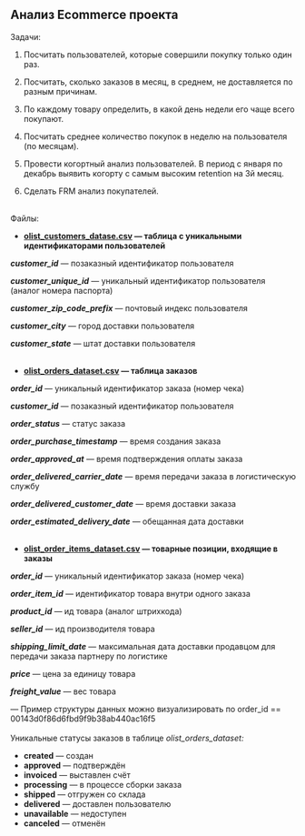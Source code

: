 Анализ Ecommerce проекта
------------
Задачи:

1. Посчитать пользователей, которые совершили покупку только один раз.

2. Посчитать, сколько заказов в месяц, в среднем, не доставляется по разным причинам.

3. По каждому товару определить, в какой день недели его чаще всего покупают.

4. Посчитать среднее количество покупок в неделю на пользователя (по месяцам).

5. Провести когортный анализ пользователей. В период с января по декабрь выявить когорту с самым высоким retention на 3й месяц.

6. Сделать FRM анализ покупателей.

<br>Файлы:</br>

- **[olist_customers_datase.csv](https://disk.yandex.ru/d/QXrVDUoQvFhIcg "olist_customers_datase.csv") — таблица с уникальными идентификаторами пользователей**

***customer_id*** — позаказный идентификатор пользователя

***customer_unique_id*** —  уникальный идентификатор пользователя  (аналог номера паспорта)

***customer_zip_code_prefix*** —  почтовый индекс пользователя

***customer_city*** —  город доставки пользователя

***customer_state*** —  штат доставки пользователя
<br></br>
- **[olist_orders_dataset.csv](https://disk.yandex.ru/d/0zWmh1bYP6REbw "olist_orders_dataset.csv") —  таблица заказов**

***order_id*** —  уникальный идентификатор заказа (номер чека)

***customer_id*** —  позаказный идентификатор пользователя

***order_status*** —  статус заказа

***order_purchase_timestamp*** —  время создания заказа

***order_approved_at*** —  время подтверждения оплаты заказа

***order_delivered_carrier_date*** —  время передачи заказа в логистическую службу

***order_delivered_customer_date*** —  время доставки заказа

***order_estimated_delivery_date*** —  обещанная дата доставки
<br></br>
- **[olist_order_items_dataset.csv](https://disk.yandex.ru/d/xCsQ0FiC-Ue4Lg "olist_order_items_dataset.csv") —  товарные позиции, входящие в заказы**

***order_id*** —  уникальный идентификатор заказа (номер чека)

***order_item_id*** —  идентификатор товара внутри одного заказа

***product_id*** —  ид товара (аналог штрихкода)

***seller_id*** — ид производителя товара

***shipping_limit_date*** —  максимальная дата доставки продавцом для передачи заказа партнеру по логистике

***price*** —  цена за единицу товара

***freight_value*** —  вес товара

— Пример структуры данных можно визуализировать по order_id == 00143d0f86d6fbd9f9b38ab440ac16f5
<br></br>
Уникальные статусы заказов в таблице *olist_orders_dataset:*

- **created** —  создан
- **approved** —  подтверждён
- **invoiced** —  выставлен счёт
- **processing** —  в процессе сборки заказа
- **shipped** —  отгружен со склада
- **delivered** —  доставлен пользователю
- **unavailable** —  недоступен
- **canceled** —  отменён
